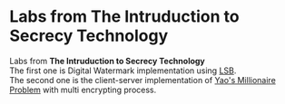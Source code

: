 # Labs from The Intruduction to Secrecy Technology
Labs from __The Intruduction to Secrecy Technology__  
The first one is Digital Watermark implementation using [LSB](https://en.wikipedia.org/wiki/Least_significant_bit).  
The second one is the client-server implementation of [Yao's Millionaire Problem](https://en.wikipedia.org/wiki/Yao%27s_Millionaires%27_Problem) with multi encrypting process.
